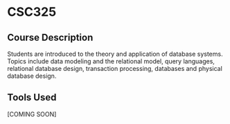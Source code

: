 # CSC325

## Course Description

Students are introduced to the theory and application of database systems. Topics include data modeling and the relational model, query languages, relational database design, transaction processing, databases and physical database design.

## Tools Used

[COMING SOON]
